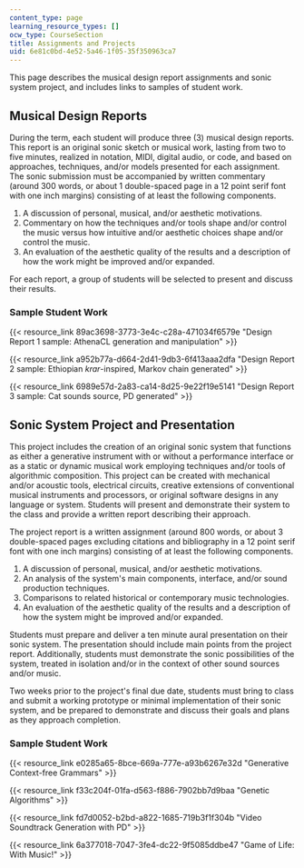 ```yaml
---
content_type: page
learning_resource_types: []
ocw_type: CourseSection
title: Assignments and Projects
uid: 6e81c0bd-4e52-5a46-1f05-35f350963ca7
---
```


This page describes the musical design report assignments and sonic system project, and includes links to samples of student work.

Musical Design Reports
----------------------

During the term, each student will produce three (3) musical design reports. This report is an original sonic sketch or musical work, lasting from two to five minutes, realized in notation, MIDI, digital audio, or code, and based on approaches, techniques, and/or models presented for each assignment. The sonic submission must be accompanied by written commentary (around 300 words, or about 1 double-spaced page in a 12 point serif font with one inch margins) consisting of at least the following components.

1.  A discussion of personal, musical, and/or aesthetic motivations.
2.  Commentary on how the techniques and/or tools shape and/or control the music versus how intuitive and/or aesthetic choices shape and/or control the music.
3.  An evaluation of the aesthetic quality of the results and a description of how the work might be improved and/or expanded.

For each report, a group of students will be selected to present and discuss their results.

### Sample Student Work

{{< resource_link 89ac3698-3773-3e4c-c28a-471034f6579e "Design Report 1 sample: AthenaCL generation and manipulation" >}}

{{< resource_link a952b77a-d664-2d41-9db3-6f413aaa2dfa "Design Report 2 sample: Ethiopian _krar_\-inspired, Markov chain generated" >}}

{{< resource_link 6989e57d-2a83-ca14-8d25-9e22f19e5141 "Design Report 3 sample: Cat sounds source, PD generated" >}}

Sonic System Project and Presentation
-------------------------------------

This project includes the creation of an original sonic system that functions as either a generative instrument with or without a performance interface or as a static or dynamic musical work employing techniques and/or tools of algorithmic composition. This project can be created with mechanical and/or acoustic tools, electrical circuits, creative extensions of conventional musical instruments and processors, or original software designs in any language or system. Students will present and demonstrate their system to the class and provide a written report describing their approach.

The project report is a written assignment (around 800 words, or about 3 double-spaced pages excluding citations and bibliography in a 12 point serif font with one inch margins) consisting of at least the following components.

1.  A discussion of personal, musical, and/or aesthetic motivations.
2.  An analysis of the system's main components, interface, and/or sound production techniques.
3.  Comparisons to related historical or contemporary music technologies.
4.  An evaluation of the aesthetic quality of the results and a description of how the system might be improved and/or expanded.

Students must prepare and deliver a ten minute aural presentation on their sonic system. The presentation should include main points from the project report. Additionally, students must demonstrate the sonic possibilities of the system, treated in isolation and/or in the context of other sound sources and/or music.

Two weeks prior to the project's final due date, students must bring to class and submit a working prototype or minimal implementation of their sonic system, and be prepared to demonstrate and discuss their goals and plans as they approach completion.

### Sample Student Work

{{< resource_link e0285a65-8bce-669a-777e-a93b6267e32d "Generative Context-free Grammars" >}}

{{< resource_link f33c204f-01fa-d563-f886-7902bb7d9baa "Genetic Algorithms" >}}

{{< resource_link fd7d0052-b2bd-a822-1685-719b3f1f304b "Video Soundtrack Generation with PD" >}}

{{< resource_link 6a377018-7047-3fe4-dc22-9f5085ddbe47 "Game of Life: With Music!" >}}